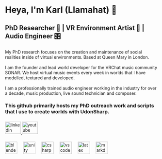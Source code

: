 <h1 align="left">Heya, I'm Karl (Llamahat) 🦙</h1>

###

<h2 align="left">PhD Researcher 📜 | VR Environment Artist 🎨 | Audio Engineer 🎛️</h2>

###

<p align="left">My PhD research focuses on the creation and maintenance of social realities inside of virtual environments. Based at Queen Mary in London.<br><br>I am the founder and lead world developer for the VRChat music community SONAR. We host virtual music events every week in worlds that I have modelled, textured and developed.<br><br>I am a professionally trained audio engineer working in the industry for over a decade, music production, live sound technician and composer.</p>

###

<h3 align="left">This github primarily hosts my PhD outreach work and scripts that I use to create worlds with UdonSharp.</h3>

###

<div align="left">
  <a href="https://www.linkedin.com/in/karl-clarke/" target="_blank">
    <img src="https://raw.githubusercontent.com/maurodesouza/profile-readme-generator/master/src/assets/icons/social/linkedin/default.svg" width="52" height="40" alt="linkedin logo"  />
  </a>
  <a href="https://www.youtube.com/@LlamaHatMedia" target="_blank">
    <img src="https://raw.githubusercontent.com/maurodesouza/profile-readme-generator/master/src/assets/icons/social/youtube/default.svg" width="52" height="40" alt="youtube logo"  />
  </a>
</div>

###

<div align="left">
  <img src="https://skillicons.dev/icons?i=blender" height="40" alt="blender logo"  />
  <img width="12" />
  <img src="https://skillicons.dev/icons?i=unity" height="40" alt="unity logo"  />
  <img width="12" />
  <img src="https://skillicons.dev/icons?i=cs" height="40" alt="csharp logo"  />
  <img width="12" />
  <img src="https://skillicons.dev/icons?i=vscode" height="40" alt="vscode logo"  />
  <img width="12" />
  <img src="https://skillicons.dev/icons?i=latex" height="40" alt="latex logo"  />
  <img width="12" />
  <img src="https://skillicons.dev/icons?i=md" height="40" alt="markdown logo"  />
</div>

###
